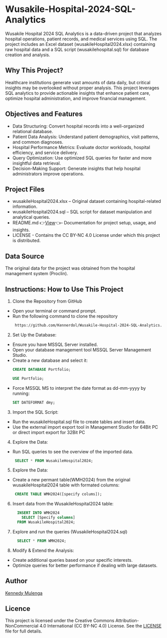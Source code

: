 # Wusakile-Hospital-2024-SQL-Analytics

Wusakile Hospital 2024 SQL Analytics is a data-driven project that analyzes hospital operations, patient records, and medical services using SQL. The project includes an Excel dataset (wusakileHospital2024.xlsx) containing raw hospital data and a SQL script (wusakilehospital.sql) for database creation and analysis.

## Why This Project?
Healthcare institutions generate vast amounts of data daily, but critical insights may be overlooked without proper analysis. This project leverages SQL analytics to provide actionable insights that enhance patient care, optimize hospital administration, and improve financial management.

## Objectives and Features
- Data Structuring: Convert hospital records into a well-organized relational database.
- Patient Data Analysis: Understand patient demographics, visit patterns, and common diagnoses.
- Hospital Performance Metrics: Evaluate doctor workloads, hospital efficiency, and service delivery.
- Query Optimization: Use optimized SQL queries for faster and more insightful data retrieval.
- Decision-Making Support: Generate insights that help hospital administrators improve operations.

## Project Files
- wusakileHospital2024.xlsx – Original dataset containing hospital-related information.
- wusakileHospital2024.sql – SQL script for dataset manipulation and analytical queries.
- README.md 👉[View](https://github.com/Kennerdol/Wusakile-Hospital-2024-SQL-Analytics/edit/main/README.md)👈– Documentation for project setup, usage, and insights.
- LICENSE - Contains the CC BY-NC 4.0 License under which this project is distributed.

## Data Source
The original data for the project was obtained from the hospital management system (Proclin).

## Instructions: How to Use This Project

1. Clone the Repository from GitHub
- Open your terminal or command prompt.
- Run the following command to clone the repository
  ```sh
   https://github.com/Kennerdol/Wusakile-Hospital-2024-SQL-Analytics.git
  ```

2. Set Up the Database:
- Ensure you have MSSQL Server installed.
- Open your database management tool MSSQL Server Management Studio.
- Create a new database and select it:
  ```sql
  CREATE DATABASE Portfolio;
  ```
  ```sql
  USE Portfolio;
  ```
- Force MSSQL MS to interpret the date format as dd-mm-yyyy by running:
  ```sql
  SET DATEFORMAT dmy;
  ```
  
3. Import the SQL Script:
- Run the wusakileHospital.sql file to create tables and insert data.
- Use the external import export tool in Management Studio for 64Bit PC or direct import export for 32Bit PC

4. Explore the Data:
- Run SQL queries to see the overview of the imported data.
   ```sql
    SELECT * FROM WusakileHospital2024;
   ```
   
5. Explore the Data:
- Create a new permant table(WMH2024) from the original wusakileHospital2024 table with formated columns:
   ```sql
    CREATE TABLE WMH2024([specify colums]);
   ```

6. Insert data from the WusakileHospital2024 table:
     ```sql
       INSERT INTO WMH2024
         SELECT [Specify columns]
       FROM WusakileHospital2024;
    ```

7. Explore and run the queries (WusakileHospital2024.sql)
     ```sql
       SELECT * FROM WMH2024;
    ```
8. Modify & Extend the Analysis:
- Create additional queries based on your specific interests.
- Optimize queries for better performance if dealing with large datasets.

## Author
[Kennedy Mulenga](https://www.linkedin.com/in/kennedy-mulenga-675a32169/)

## Licence
This project is licensed under the Creative Commons Attribution-NonCommercial 4.0 International (CC BY-NC 4.0) License. See the [LICENSE]() file for full details.
